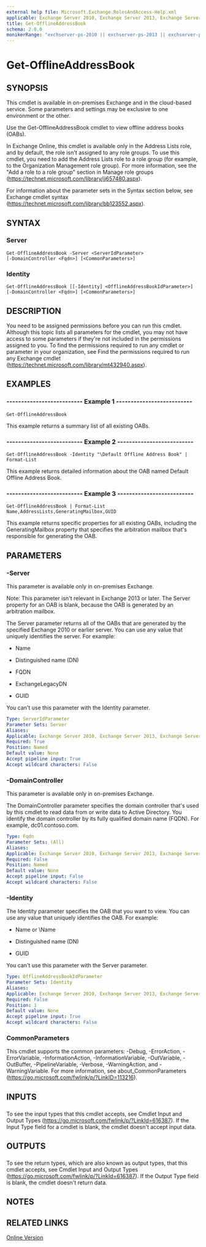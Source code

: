 ```yaml
---
external help file: Microsoft.Exchange.RolesAndAccess-Help.xml
applicable: Exchange Server 2010, Exchange Server 2013, Exchange Server 2016, Exchange Server 2019, Exchange Online
title: Get-OfflineAddressBook
schema: 2.0.0
monikerRange: "exchserver-ps-2010 || exchserver-ps-2013 || exchserver-ps-2016 || exchserver-ps-2019 || exchonline-ps"
---
```


# Get-OfflineAddressBook

## SYNOPSIS
This cmdlet is available in on-premises Exchange and in the cloud-based service. Some parameters and settings may be exclusive to one environment or the other.

Use the Get-OfflineAddressBook cmdlet to view offline address books (OABs).

In Exchange Online, this cmdlet is available only in the Address Lists role, and by default, the role isn't assigned to any role groups. To use this cmdlet, you need to add the Address Lists role to a role group (for example, to the Organization Management role group). For more information, see the "Add a role to a role group" section in Manage role groups (https://technet.microsoft.com/library/jj657480.aspx).

For information about the parameter sets in the Syntax section below, see Exchange cmdlet syntax (https://technet.microsoft.com/library/bb123552.aspx).

## SYNTAX

### Server
```
Get-OfflineAddressBook -Server <ServerIdParameter> 
[-DomainController <Fqdn>] [<CommonParameters>]
```

### Identity
```
Get-OfflineAddressBook [[-Identity] <OfflineAddressBookIdParameter>] 
[-DomainController <Fqdn>] [<CommonParameters>]
```

## DESCRIPTION
You need to be assigned permissions before you can run this cmdlet. Although this topic lists all parameters for the cmdlet, you may not have access to some parameters if they're not included in the permissions assigned to you. To find the permissions required to run any cmdlet or parameter in your organization, see Find the permissions required to run any Exchange cmdlet (https://technet.microsoft.com/library/mt432940.aspx).

## EXAMPLES

### -------------------------- Example 1 --------------------------
```
Get-OfflineAddressBook
```

This example returns a summary list of all existing OABs.

### -------------------------- Example 2 --------------------------
```
Get-OfflineAddressBook -Identity "\Default Offline Address Book" | Format-List
```

This example returns detailed information about the OAB named Default Offline Address Book.

### -------------------------- Example 3 --------------------------
```
Get-OfflineAddressBook | Format-List Name,AddressLists,GeneratingMailbox,GUID
```

This example returns specific properties for all existing OABs, including the GeneratingMailbox property that specifies the arbitration mailbox that's responsible for generating the OAB.

## PARAMETERS

### -Server
This parameter is available only in on-premises Exchange.

Note: This parameter isn't relevant in Exchange 2013 or later. The Server property for an OAB is blank, because the OAB is generated by an arbitration mailbox.

The Server parameter returns all of the OABs that are generated by the specified Exchange 2010 or earlier server. You can use any value that uniquely identifies the server. For example:

- Name

- Distinguished name (DN)

- FQDN

- ExchangeLegacyDN

- GUID

You can't use this parameter with the Identity parameter.

```yaml
Type: ServerIdParameter
Parameter Sets: Server
Aliases:
Applicable: Exchange Server 2010, Exchange Server 2013, Exchange Server 2016, Exchange Server 2019
Required: True
Position: Named
Default value: None
Accept pipeline input: True
Accept wildcard characters: False
```

### -DomainController
This parameter is available only in on-premises Exchange.

The DomainController parameter specifies the domain controller that's used by this cmdlet to read data from or write data to Active Directory. You identify the domain controller by its fully qualified domain name (FQDN). For example, dc01.contoso.com.

```yaml
Type: Fqdn
Parameter Sets: (All)
Aliases:
Applicable: Exchange Server 2010, Exchange Server 2013, Exchange Server 2016, Exchange Server 2019
Required: False
Position: Named
Default value: None
Accept pipeline input: False
Accept wildcard characters: False
```

### -Identity
The Identity parameter specifies the OAB that you want to view. You can use any value that uniquely identifies the OAB. For example:

- Name or \\Name

- Distinguished name (DN)

- GUID

You can't use this parameter with the Server parameter.

```yaml
Type: OfflineAddressBookIdParameter
Parameter Sets: Identity
Aliases:
Applicable: Exchange Server 2010, Exchange Server 2013, Exchange Server 2016, Exchange Server 2019, Exchange Online
Required: False
Position: 1
Default value: None
Accept pipeline input: True
Accept wildcard characters: False
```

### CommonParameters
This cmdlet supports the common parameters: -Debug, -ErrorAction, -ErrorVariable, -InformationAction, -InformationVariable, -OutVariable, -OutBuffer, -PipelineVariable, -Verbose, -WarningAction, and -WarningVariable. For more information, see about_CommonParameters (https://go.microsoft.com/fwlink/p/?LinkID=113216).

## INPUTS

###  
To see the input types that this cmdlet accepts, see Cmdlet Input and Output Types (https://go.microsoft.com/fwlink/p/?LinkId=616387). If the Input Type field for a cmdlet is blank, the cmdlet doesn't accept input data.

## OUTPUTS

###  
To see the return types, which are also known as output types, that this cmdlet accepts, see Cmdlet Input and Output Types (https://go.microsoft.com/fwlink/p/?LinkId=616387). If the Output Type field is blank, the cmdlet doesn't return data.

## NOTES

## RELATED LINKS

[Online Version](https://technet.microsoft.com/library/4f865c2b-21c6-46cc-9c77-a3fc98538a40.aspx)
